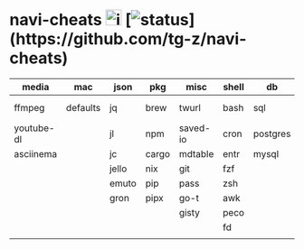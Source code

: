 # navi-cheats <img src="https://user-images.githubusercontent.com/3226564/65362934-b4432500-dbdf-11e9-8f75-815fbc5cbf8f.png" alt="icon" height="28px"/> [![status](https://travis-ci.com/tg-z/navi-cheats.svg?)](https://github.com/tg-z/navi-cheats)

| media      | mac      | json  | pkg   | misc     | shell | db       | network | iterm2     | browsers |
|------------|----------|-------|-------|----------|-------|----------|---------|------------|----------|
| ffmpeg     | defaults | jq    | brew  | twurl    | bash  | sql      | curl    | python-api | w3m      |
| youtube-dl |          | jl    | npm   | saved-io | cron  | postgres | http    | scripts    | lynx     |
| asciinema  |          | jc    | cargo | mdtable  | entr  | mysql    | network | tmux       |          |
|            |          | jello | nix   | git      | fzf   |          | openssl |            |          |
|            |          | emuto | pip   | pass     | zsh   |          | rsync   |            |          |
|            |          | gron  | pipx  | go-t     | awk   |          | ssh     |            |          |
|            |          |       |       | gisty    | peco  |          | docker  |            |          |
|            |          |       |       |          | fd    |          | wget    |            |          |
|            |          |       |       |          |       |          |         |            |          |

